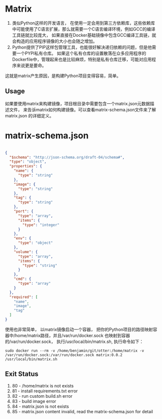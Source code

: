 Matrix
=========================

1. 类似Python这样的开发语言， 在使用一定会用到第三方依赖库，这些依赖库中可能使用了C语言扩展，那么就需要一个C语言编译环境，例如GCC的编译工具链就比较庞大，
如果直接在Docker基础镜像中包含GCC编译工具链，就会构造的应用程序镜像的大小也会随之增加。
2. Python提供了PIP这样包管理工具，也能很好解决递归依赖的问题，但是他需要一个PYPI私有仓库。
如果这个私有仓库的设置散落在众多应用程序的Dockerfile中，管理起来也是比较麻烦，特别是私有仓库迁移，可能对应用程序来说更是要命。

这就是matrix产生原因，是构建Python项目变得容易，简单。

Usage
--------------------------------------------------
如果要使用matrix来构建镜像，项目根目录中需要包含一个matrix.json元数据描述文件， 来告诉matrix如何构建镜像。可以查看matrix-schema.json文件来了解matrix.json
的详细定义。

# matrix-schema.json

```json

{
  "$schema": "http://json-schema.org/draft-04/schema#",
  "type": "object",
  "properties": {
    "name": {
      "type": "string"
    },
    "image": {
      "type": "string"
    },
    "tag": {
      "type": "string"
    },
    "port": {
      "type": "array",
      "items": {
        "type": "integer"
      }
    },
    "env": {
      "type": "object"
    },
    "volume": {
      "type": "array",
      "items": {
        "type": "string"
      }
    },
    "cmd": {
      "type": "array"
    }
  },
  "required": [
    "name",
    "image",
    "tag"
  ]
}

```

使用也非常简单， 以matrix镜像启动一个容器， 把你的Python项目的路径映射容器中/home/matrix路径，并且/var/run/docker.sock 也映射到容器的/var/run/docker.sock，
执行/usr/local/bin/matrix.sh, 执行命令如下：

```shell
sudo docker run --rm -v /home/benjamin/git/otter:/home/matrix -v /var/run/docker.sock:/var/run/docker.sock matrix:0.0.2 /usr/local/bin/matrix.sh

```

Exit Status
-------------------
1. 80 - /home/matrix is not exists
2. 81 - install requirements.txt error
3. 82 - run custom build.sh error
4. 83 - build image error
5. 84 - matrix.json is not exists
6. 85 - matrix.json content invalid, read the matrix-schema.json for detail